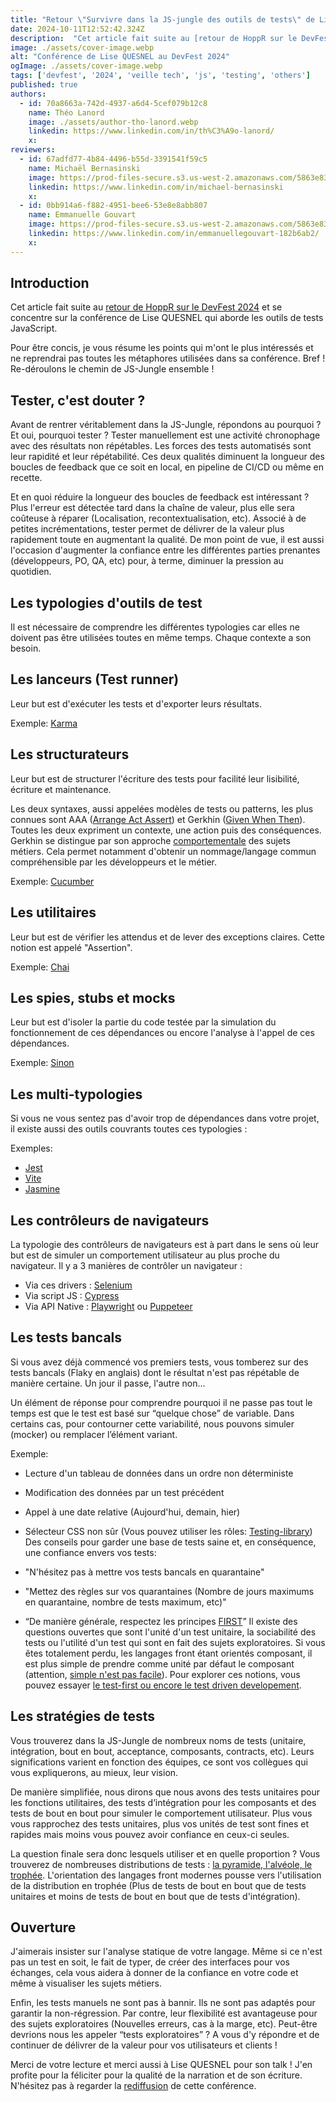 ```yaml
---
title: "Retour \"Survivre dans la JS-jungle des outils de tests\" de Lise QUESNEL au Devfest 2024"
date: 2024-10-11T12:52:42.324Z
description:  "Cet article fait suite au [retour de HoppR sur le DevFest 2024](https://blog.hoppr.tech/blogs/2024-08-27-retour-sur-le-devfest) et se concentre sur la conférence de Lise QUESNEL qui aborde les outils"
image: ./assets/cover-image.webp
alt: "Conférence de Lise QUESNEL au DevFest 2024"
ogImage: ./assets/cover-image.webp
tags: ['devfest', '2024', 'veille tech', 'js', 'testing', 'others']
published: true
authors:
  - id: 70a8663a-742d-4937-a6d4-5cef079b12c8
    name: Théo Lanord
    image: ./assets/author-tho-lanord.webp
    linkedin: https://www.linkedin.com/in/th%C3%A9o-lanord/
    x: 
reviewers:
  - id: 67adfd77-4b84-4496-b55d-3391541f59c5
    name: Michaël Bernasinski
    image: https://prod-files-secure.s3.us-west-2.amazonaws.com/5863e833-64f2-4f13-9f7a-2c92c72b5bbf/82ebd0fe-de28-43f3-ab7b-0431af41baad/Photo_HoppR.png?X-Amz-Algorithm=AWS4-HMAC-SHA256&X-Amz-Content-Sha256=UNSIGNED-PAYLOAD&X-Amz-Credential=AKIAT73L2G45HZZMZUHI%2F20241011%2Fus-west-2%2Fs3%2Faws4_request&X-Amz-Date=20241011T125242Z&X-Amz-Expires=3600&X-Amz-Signature=dfeb6b874b089d1b0802df82a5a3f85d6ab5167b870d244e384d1c65947e1aca&X-Amz-SignedHeaders=host&x-id=GetObject
    linkedin: https://www.linkedin.com/in/michael-bernasinski
    x: 
  - id: 0bb914a6-f882-4951-bee6-53e8e8abb807
    name: Emmanuelle Gouvart
    image: https://prod-files-secure.s3.us-west-2.amazonaws.com/5863e833-64f2-4f13-9f7a-2c92c72b5bbf/c88f5dfa-16db-4e6f-acf1-34dd80ee8766/emma_hoppr.png?X-Amz-Algorithm=AWS4-HMAC-SHA256&X-Amz-Content-Sha256=UNSIGNED-PAYLOAD&X-Amz-Credential=AKIAT73L2G45HZZMZUHI%2F20241011%2Fus-west-2%2Fs3%2Faws4_request&X-Amz-Date=20241011T125242Z&X-Amz-Expires=3600&X-Amz-Signature=a0d7333f5bdeefc5c004ae47d547f6548bfe142cd76f8676bc5bbf202d4f08d3&X-Amz-SignedHeaders=host&x-id=GetObject
    linkedin: https://www.linkedin.com/in/emmanuellegouvart-182b6ab2/
    x: 
---
```


<!-- markdownlint-disable-file -->


## Introduction

Cet article fait suite au [retour de HoppR sur le DevFest 2024](https://blog.hoppr.tech/blogs/2024-08-27-retour-sur-le-devfest) et se concentre sur la conférence de Lise QUESNEL qui aborde les outils de tests JavaScript.

Pour être concis, je vous résume les points qui m'ont le plus intéressés et ne reprendrai pas toutes les métaphores utilisées dans sa conférence.
Bref ! Re-déroulons le chemin de JS-Jungle ensemble !

## Tester, c'est douter ?

Avant de rentrer véritablement dans la JS-Jungle, répondons au pourquoi ? Et oui, pourquoi tester ?
Tester manuellement est une activité chronophage avec des résultats non répétables. Les forces des tests automatisés sont leur rapidité et leur répétabilité.
Ces deux qualités diminuent la longueur des boucles de feedback que ce soit en local, en pipeline de CI/CD ou même en recette.

Et en quoi réduire la longueur des boucles de feedback est intéressant ?
Plus l'erreur est détectée tard dans la chaîne de valeur, plus elle sera coûteuse à réparer (Localisation, recontextualisation, etc).
Associé à de petites incrémentations, tester permet de délivrer de la valeur plus rapidement toute en augmentant la qualité.
De mon point de vue, il est aussi l'occasion d'augmenter la confiance entre les différentes parties prenantes (développeurs, PO, QA, etc) pour, à terme, diminuer la pression au quotidien.

## Les typologies d'outils de test

Il est nécessaire de comprendre les différentes typologies car elles ne doivent pas être utilisées toutes en même temps. Chaque contexte a son besoin.

## Les lanceurs (Test runner)

Leur but est d'exécuter les tests et d'exporter leurs résultats.

Exemple: [Karma](https://karma-runner.github.io/latest/index.html)

## Les structurateurs

Leur but est de structurer l'écriture des tests pour facilité leur lisibilité, écriture et maintenance.

Les deux syntaxes, aussi appelées modèles de tests ou patterns, les plus connues sont AAA ([Arrange Act Assert](https://wiki.c2.com/?ArrangeActAssert=)) et Gerkhin ([Given When Then](https://en.wikipedia.org/wiki/Given-When-Then)).
Toutes les deux expriment un contexte, une action puis des conséquences. Gerkhin se distingue par son approche [comportementale](https://fr.wikipedia.org/wiki/Programmation_pilot%C3%A9e_par_le_comportement) des sujets métiers.
Cela permet notamment d'obtenir un nommage/langage commun compréhensible par les développeurs et le métier.

Exemple: [Cucumber](https://github.com/cucumber/cucumber-js)

## Les utilitaires

Leur but est de vérifier les attendus et de lever des exceptions claires. Cette notion est appelé "Assertion".

Exemple: [Chai](https://www.chaijs.com/)

## Les spies, stubs et mocks

Leur but est d'isoler la partie du code testée par la simulation du fonctionnement de ces dépendances ou encore l'analyse à l'appel de ces dépendances.

Exemple: [Sinon](https://sinonjs.org/)

## Les multi-typologies

Si vous ne vous sentez pas d'avoir trop de dépendances dans votre projet, il existe aussi des outils couvrants toutes ces typologies :

Exemples:

- [Jest](https://jestjs.io/fr/)
- [Vite](https://vitejs.dev/)
- [Jasmine](https://jasmine.github.io/)
## Les contrôleurs de navigateurs

La typologie des contrôleurs de navigateurs est à part dans le sens où leur but est de simuler un comportement utilisateur au plus proche du navigateur.
Il y a 3 manières de contrôler un navigateur :

- Via ces drivers : [Selenium](https://www.selenium.dev/selenium/docs/api/javascript/index.html)
- Via script JS : [Cypress](https://www.cypress.io/)
- Via API Native : [Playwright](https://playwright.dev/) ou [Puppeteer](https://pptr.dev/)
## Les tests bancals

Si vous avez déjà commencé vos premiers tests, vous tomberez sur des tests bancals (Flaky en anglais) dont le résultat n'est pas répétable de manière certaine. Un jour il passe, l'autre non...

Un élément de réponse pour comprendre pourquoi il ne passe pas tout le temps est que le test est basé sur “quelque chose” de variable. Dans certains cas, pour contourner cette variabilité, nous pouvons simuler (mocker) ou remplacer l’élément variant.

Exemple:

- Lecture d'un tableau de données dans un ordre non déterministe
- Modification des données par un test précédent
- Appel à une date relative (Aujourd'hui, demain, hier)
- Sélecteur CSS non sûr (Vous pouvez utiliser les rôles: [Testing-library](https://testing-library.com/))
Des conseils pour garder une base de tests saine et, en conséquence, une confiance envers vos tests:

- "N'hésitez pas à mettre vos tests bancals en quarantaine"
- "Mettez des règles sur vos quarantaines (Nombre de jours maximums en quarantaine, nombre de tests maximum, etc)"
- “De manière générale, respectez les principes [FIRST](https://dzone.com/articles/first-principles-solid-rules-for-tests)”
Il existe des questions ouvertes que sont l'unité d'un test unitaire, la sociabilité des tests ou l'utilité d'un test qui sont en fait des sujets exploratoires.
Si vous êtes totalement perdu, les langages front étant orientés composant, il est plus simple de prendre comme unité par défaut le composant (attention, [simple n'est pas facile](https://www.entropywins.wtf/blog/2017/01/02/simple-is-not-easy/)).
Pour explorer ces notions, vous pouvez essayer [le test-first ou encore le test driven developement](https://medium.com/@imenezzine/tdd-vs-test-first-development-quelle-est-la-diff%C3%A9rence-ccbea4771484).

## Les stratégies de tests

Vous trouverez dans la JS-Jungle de nombreux noms de tests (unitaire, intégration, bout en bout, acceptance, composants, contracts, etc).
Leurs significations varient en fonction des équipes, ce sont vos collègues qui vous expliquerons, au mieux, leur vision.

De manière simplifiée, nous dirons que nous avons des tests unitaires pour les fonctions utilitaires, des tests d’intégration pour les composants et des tests de bout en bout pour simuler le comportement utilisateur.
Plus vous vous rapprochez des tests unitaires, plus vos unités de test sont fines et rapides mais moins vous pouvez avoir confiance en ceux-ci seules.

La question finale sera donc lesquels utiliser et en quelle proportion ?
Vous trouverez de nombreuses distributions de tests : [la pyramide, l'alvéole, le trophée](https://thetestingarchitect.substack.com/p/test-pyramid-test-honeycomb-test).
L'orientation des langages front modernes pousse vers l'utilisation de la distribution en trophée (Plus de tests de bout en bout que de tests unitaires et moins de tests de bout en bout que de tests d'intégration).

## Ouverture

J'aimerais insister sur l'analyse statique de votre langage. Même si ce n'est pas un test en soit, le fait de typer, de créer des interfaces pour vos échanges, cela vous aidera à donner de la confiance en votre code et même à visualiser les sujets métiers.

Enfin, les tests manuels ne sont pas à bannir. Ils ne sont pas adaptés pour garantir la non-régression. Par contre, leur flexibilité est avantageuse pour des sujets exploratoires (Nouvelles erreurs, cas à la marge, etc). Peut-être devrions nous les appeler “tests exploratoires” ? A vous d'y répondre et de continuer de délivrer de la valeur pour vos utilisateurs et clients !


Merci de votre lecture et merci aussi à Lise QUESNEL pour son talk !
J'en profite pour la féliciter pour la qualité de la narration et de son écriture.
N'hésitez pas à regarder la [rediffusion](https://www.youtube.com/watch?v=LqwfhxyiwXU&list=PLuZ_sYdawLiXf92Uq5iE5LlYKrOv1IUvx&index=7) de cette conférence.



